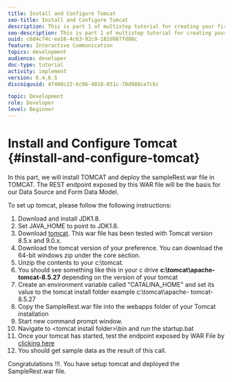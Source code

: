 ```yaml
---
title: Install and Configure Tomcat
seo-title: Install and Configure Tomcat
description: This is part 1 of multistep tutorial for creating your first interactive communications document.In this part, we will install TOMCAT and deploy the sampleRest.war file in TOMCAT. The REST endpoint exposed by this WAR file will be the basis for our Data Source and Form Data Model.
seo-description: This is part 1 of multistep tutorial for creating your first interactive communications document.In this part, we will install TOMCAT and deploy the sampleRest.war file in TOMCAT. The REST endpoint exposed by this WAR file will be the basis for our Data Source and Form Data Model.
uuid: c6d4c74c-ea16-4c63-92c9-182d087fd88c
feature: Interactive Communication
topics: development
audience: developer
doc-type: tutorial
activity: implement
version: 6.4,6.5
discoiquuid: 4f400c22-6c96-4018-851c-70d988ce7c6c

topic: Development
role: Developer
level: Beginner
---
```


# Install and Configure Tomcat {#install-and-configure-tomcat}

In this part, we will install TOMCAT and deploy the sampleRest.war file in TOMCAT. The REST endpoint exposed by this WAR file will be the basis for our Data Source and Form Data Model.

To set up tomcat, please follow the following instructions:

1. Download and install JDK1.8.
2. Set JAVA_HOME to point to JDK1.8.
3. Download [tomcat](https://tomcat.apache.org/). This war file has been tested with Tomcat version 8.5.x and 9.0.x.
4. Download the tomcat version of your preference. You can download the 64-bit windows zip under the core section.
5. Unzip the contents to your c:\tomcat.
6. You should see something like this in your c drive **c:\tomcat\apache-tomcat-8.5.27** depending on the version of your tomcat
7. Create an environment variable called "CATALINA_HOME" and set its value to the tomcat install folder example c:\tomcat\apache- tomcat-8.5.27
8. Copy the SampleRest.war file into the webapps folder of your Tomcat installation
9. Start new command prompt window.
10. Navigate to &lt;tomcat install folder&gt;\bin and run the startup.bat
11. Once your tomcat has started, test the endpoint exposed by WAR File by [clicking here](http://localhost:8080/SampleRest/webapi/getStatement/9586)
12. You should get sample data as the result of this call.

Congratulations !!!. You have setup tomcat and deployed the SampleRest.war file.

